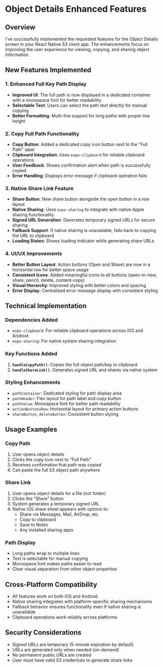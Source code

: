 # Object Details Enhanced Features

## Overview
I've successfully implemented the requested features for the Object Details screen in your React Native S3 client app. The enhancements focus on improving the user experience for viewing, copying, and sharing object information.

## New Features Implemented

### 1. Enhanced Full Key Path Display
- **Improved UI**: The full path is now displayed in a dedicated container with a monospace font for better readability
- **Selectable Text**: Users can select the path text directly for manual copying
- **Better Formatting**: Multi-line support for long paths with proper line height

### 2. Copy Full Path Functionality
- **Copy Button**: Added a dedicated copy icon button next to the "Full Path" label
- **Clipboard Integration**: Uses `expo-clipboard` for reliable clipboard operations
- **User Feedback**: Shows confirmation alert when path is successfully copied
- **Error Handling**: Displays error message if clipboard operation fails

### 3. Native Share Link Feature
- **Share Button**: New share button alongside the open button in a row layout
- **Native Sharing**: Uses `expo-sharing` to integrate with native Apple sharing functionality
- **Signed URL Generation**: Generates temporary signed URLs for secure sharing
- **Fallback Support**: If native sharing is unavailable, falls back to copying the URL to clipboard
- **Loading States**: Shows loading indicator while generating share URLs

### 4. UI/UX Improvements
- **Better Button Layout**: Action buttons (Open and Share) are now in a horizontal row for better space usage
- **Consistent Icons**: Added meaningful icons to all buttons (open-in-new, share, pencil, delete, content-copy)
- **Visual Hierarchy**: Improved styling with better colors and spacing
- **Error Display**: Centralized error message display with consistent styling

## Technical Implementation

### Dependencies Added
- `expo-clipboard`: For reliable clipboard operations across iOS and Android
- `expo-sharing`: For native system sharing integration

### Key Functions Added
1. **`handleCopyPath()`**: Copies the full object path/key to clipboard
2. **`handleShareLink()`**: Generates signed URL and shares via native system

### Styling Enhancements
- `pathContainer`: Dedicated styling for path display area
- `pathHeader`: Flex layout for path label and copy button
- `pathValue`: Monospace font for better path readability
- `actionButtonsRow`: Horizontal layout for primary action buttons
- `shareButton`, `deleteButton`: Consistent button styling

## Usage Examples

### Copy Path
1. User opens object details
2. Clicks the copy icon next to "Full Path"
3. Receives confirmation that path was copied
4. Can paste the full S3 object path anywhere

### Share Link
1. User opens object details for a file (not folder)
2. Clicks the "Share" button
3. System generates a temporary signed URL
4. Native iOS share sheet appears with options to:
   - Share via Messages, Mail, AirDrop, etc.
   - Copy to clipboard
   - Save to Notes
   - Any installed sharing apps

### Path Display
- Long paths wrap to multiple lines
- Text is selectable for manual copying
- Monospace font makes paths easier to read
- Clear visual separation from other object properties

## Cross-Platform Compatibility
- All features work on both iOS and Android
- Native sharing integrates with platform-specific sharing mechanisms
- Fallback behavior ensures functionality even if native sharing is unavailable
- Clipboard operations work reliably across platforms

## Security Considerations
- Signed URLs are temporary (5-minute expiration by default)
- URLs are generated only when needed (on-demand)
- No permanent public URLs are created
- User must have valid S3 credentials to generate share links